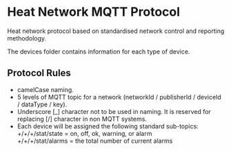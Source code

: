 # Heat Network MQTT Protocol
Heat network protocol based on standardised network control and reporting methodology.

The devices folder contains information for each type of device.

## Protocol Rules

* camelCase naming.
* 5 levels of MQTT topic for a network (networkId / publisherId / deviceId / dataType / key).
* Underscore [_] character not to be used in naming. It is reserved for replacing [/] character in non MQTT systems.
* Each device will be assigned the following standard sub-topics:<br>
  +/+/+/stat/state = on, off, ok, warning, or alarm<br>
  +/+/+/stat/alarms = the total number of current alarms


